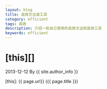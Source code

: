 ```yaml
---
layout: blog
title: 高效方法或工具
category: efficient
tags: 高效
description: 介绍一些自己使用的高效方法和高效工具
keywords: efficient
---
```


# [this][]
2013-12-12 By {{ site.author_info }}

[this]:    {{ page.url}}  ({{ page.title }})
